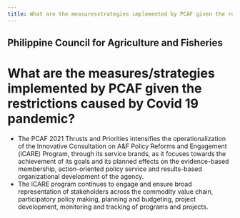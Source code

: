 ```yaml
---
title: What are the measuresstrategies implemented by PCAF given the restrictions caused by Covid 19 pandemic
---
```


## Philippine Council for Agriculture and Fisheries

# What are the measures/strategies implemented by PCAF given the restrictions caused by Covid 19 pandemic?


 - The PCAF 2021 Thrusts and Priorities intensifies the operationalization of the Innovative Consultation on A&F Policy Reforms and Engagement (iCARE) Program, through its service brands, as it focuses towards the achievement of its goals and its planned effects on the evidence-based membership, action-oriented policy service and results-based organizational development of the agency. 
 - The iCARE program continues to engage and ensure broad representation of stakeholders across the commodity value chain, participatory policy making, planning and budgeting, project development, monitoring and tracking of programs and projects.
